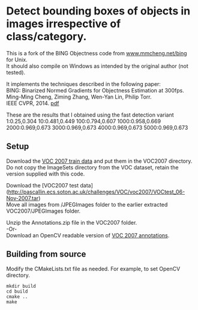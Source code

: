 # Detect bounding boxes of objects in images irrespective of class/category.

This is a fork of the BING Objectness code from www.mmcheng.net/bing for Unix. <br/>
It should also compile on Windows as intended by the original author (not tested).

It implements the techniques described in the following paper:<br/>
BING: Binarized Normed Gradients for Objectness Estimation at 300fps. <br/>
Ming-Ming Cheng, Ziming Zhang, Wen-Yan Lin, Philip Torr.<br/>
IEEE CVPR, 2014. [pdf](http://mmcheng.net/mftp/Papers/ObjectnessBING.pdf)

These are the results that I obtained using the fast detection variant <br/>
1:0.25,0.304  10:0.481,0.449  100:0.794,0.607 1000:0.958,0.669  <br/>
2000:0.969,0.673  3000:0.969,0.673  4000:0.969,0.673  5000:0.969,0.673

## Setup 
Download the [VOC 2007 train data](http://pascallin.ecs.soton.ac.uk/challenges/VOC/voc2007/VOCtrainval_06-Nov-2007.tar
) and put them in the VOC2007 directory. <br/>
Do not copy the ImageSets directory from the VOC dataset, retain the version supplied with this code. 

Download the [VOC2007 test data] (http://pascallin.ecs.soton.ac.uk/challenges/VOC/voc2007/VOCtest_06-Nov-2007.tar) <br/>
Move all images from <test>/JPEGImages folder to the earlier extracted VOC2007/JPEGImages folder.

Unzip the Annotations.zip file in the VOC2007 folder. <br/>
-Or- <br/>
Download an OpenCV readable version of [VOC 2007 annotations](http://mmcheng.net/mftp/Data/VOC2007_AnnotationsOpenCV_Readable.7z). 


## Building from source
Modify the CMakeLists.txt file as needed. For example, to set OpenCV directory.
```
mkdir build
cd build
cmake ..
make
```